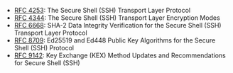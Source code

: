 * [RFC 4253][rfc4253]: The Secure Shell (SSH) Transport Layer Protocol
* [RFC 4344][rfc4344]: The Secure Shell (SSH) Transport Layer Encryption Modes
* [RFC 6668][rfc6668]: SHA-2 Data Integrity Verification for the Secure Shell (SSH) Transport Layer Protocol
* [RFC 8709][rfc8709]: Ed25519 and Ed448 Public Key Algorithms for the Secure Shell (SSH) Protocol
* [RFC 9142][rfc9142]: Key Exchange (KEX) Method Updates and Recommendations for Secure Shell (SSH)

[rfc4253]: https://www.rfc-editor.org/rfc/rfc4253
[rfc4344]: https://www.rfc-editor.org/rfc/rfc4344
[rfc6668]: https://www.rfc-editor.org/rfc/rfc6668
[rfc8709]: https://www.rfc-editor.org/rfc/rfc8709
[rfc9142]: https://www.rfc-editor.org/rfc/rfc9142
